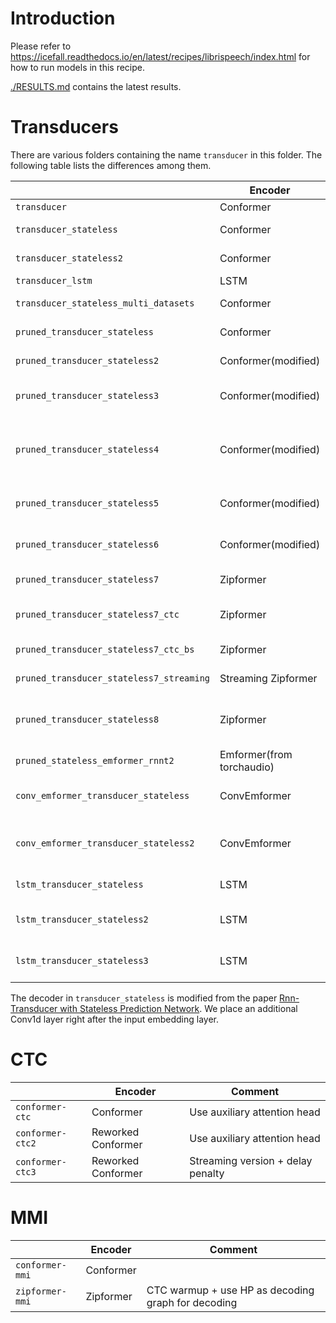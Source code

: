 # Introduction

Please refer to <https://icefall.readthedocs.io/en/latest/recipes/librispeech/index.html> for how to run models in this recipe.

[./RESULTS.md](./RESULTS.md) contains the latest results.

# Transducers

There are various folders containing the name `transducer` in this folder.
The following table lists the differences among them.

|                                       | Encoder             | Decoder            | Comment                                           |
|---------------------------------------|---------------------|--------------------|---------------------------------------------------|
| `transducer`                          | Conformer           | LSTM               |                                                   |
| `transducer_stateless`                | Conformer           | Embedding + Conv1d | Using optimized_transducer from computing RNN-T loss  |
| `transducer_stateless2`               | Conformer           | Embedding + Conv1d | Using torchaudio for computing RNN-T loss             |
| `transducer_lstm`                     | LSTM                | LSTM               |                                                   |
| `transducer_stateless_multi_datasets` | Conformer           | Embedding + Conv1d | Using data from GigaSpeech as extra training data |
| `pruned_transducer_stateless`         | Conformer           | Embedding + Conv1d | Using k2 pruned RNN-T loss                        |
| `pruned_transducer_stateless2`        | Conformer(modified) | Embedding + Conv1d | Using k2 pruned RNN-T loss                        |
| `pruned_transducer_stateless3`        | Conformer(modified) | Embedding + Conv1d | Using k2 pruned RNN-T loss + using GigaSpeech as extra training data |
| `pruned_transducer_stateless4`        | Conformer(modified) | Embedding + Conv1d | same as pruned_transducer_stateless2 + save averaged models periodically during training + delay penalty |
| `pruned_transducer_stateless5`        | Conformer(modified) | Embedding + Conv1d | same as pruned_transducer_stateless4 + more layers + random combiner|
| `pruned_transducer_stateless6`        | Conformer(modified) | Embedding + Conv1d | same as pruned_transducer_stateless4 + distillation with hubert|
| `pruned_transducer_stateless7`        | Zipformer | Embedding + Conv1d | First experiment with Zipformer from Dan|
| `pruned_transducer_stateless7_ctc`    | Zipformer | Embedding + Conv1d | Same as pruned_transducer_stateless7, but with extra CTC head|
| `pruned_transducer_stateless7_ctc_bs` | Zipformer | Embedding + Conv1d | pruned_transducer_stateless7_ctc + blank skip |
| `pruned_transducer_stateless7_streaming` | Streaming Zipformer | Embedding + Conv1d | streaming version of pruned_transducer_stateless7 |
| `pruned_transducer_stateless8`        | Zipformer | Embedding + Conv1d | Same as pruned_transducer_stateless7, but using extra data from GigaSpeech|
| `pruned_stateless_emformer_rnnt2`     | Emformer(from torchaudio) | Embedding + Conv1d | Using Emformer from torchaudio for streaming ASR|
| `conv_emformer_transducer_stateless`  | ConvEmformer | Embedding + Conv1d | Using ConvEmformer for streaming ASR + mechanisms in reworked model |
| `conv_emformer_transducer_stateless2` | ConvEmformer | Embedding + Conv1d | Using ConvEmformer with simplified memory for streaming ASR + mechanisms in reworked model |
| `lstm_transducer_stateless`           | LSTM | Embedding + Conv1d | Using LSTM with mechanisms in reworked model |
| `lstm_transducer_stateless2`          | LSTM | Embedding + Conv1d | Using LSTM with mechanisms in reworked model + gigaspeech (multi-dataset setup) |
| `lstm_transducer_stateless3`          | LSTM | Embedding + Conv1d | Using LSTM with mechanisms in reworked model + gradient filter + delay penalty |

The decoder in `transducer_stateless` is modified from the paper
[Rnn-Transducer with Stateless Prediction Network](https://ieeexplore.ieee.org/document/9054419/).
We place an additional Conv1d layer right after the input embedding layer.

# CTC

|                              | Encoder            | Comment                      |
|------------------------------|--------------------|------------------------------|
| `conformer-ctc`              | Conformer          | Use auxiliary attention head |
| `conformer-ctc2`             | Reworked Conformer | Use auxiliary attention head |
| `conformer-ctc3`             | Reworked Conformer | Streaming version + delay penalty |

# MMI

|                              | Encoder   | Comment                                           |
|------------------------------|-----------|---------------------------------------------------|
| `conformer-mmi`              | Conformer |                                                   |
| `zipformer-mmi`              | Zipformer | CTC warmup + use HP as decoding graph for decoding |
